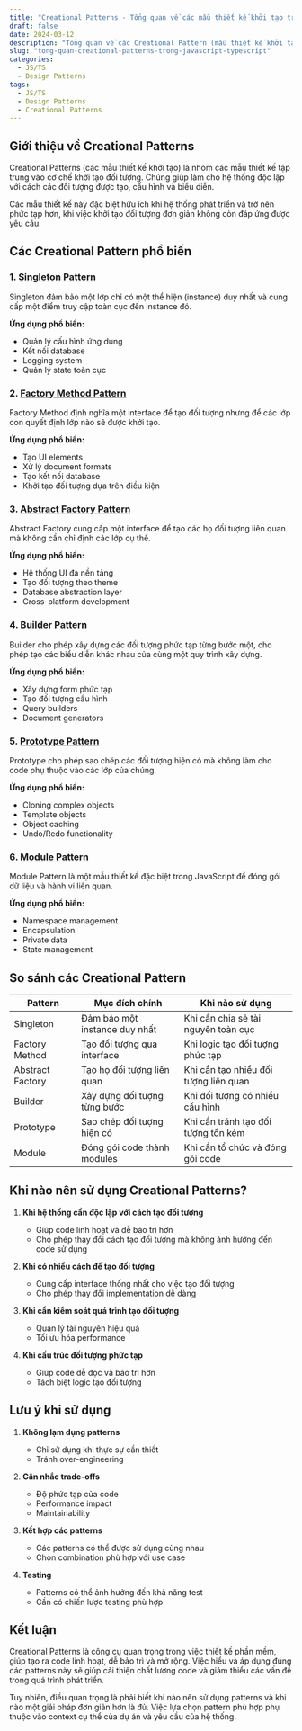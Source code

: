 ```yaml
---
title: "Creational Patterns - Tổng quan về các mẫu thiết kế khởi tạo trong JavaScript/TypeScript"
draft: false
date: 2024-03-12
description: "Tổng quan về các Creational Pattern (mẫu thiết kế khởi tạo) phổ biến trong JavaScript và TypeScript, bao gồm Singleton, Factory Method, Abstract Factory, Builder, Prototype và Module Pattern."
slug: "tong-quan-creational-patterns-trong-javascript-typescript"
categories:
  - JS/TS
  - Design Patterns
tags:
  - JS/TS
  - Design Patterns
  - Creational Patterns
---
```


## Giới thiệu về Creational Patterns

Creational Patterns (các mẫu thiết kế khởi tạo) là nhóm các mẫu thiết kế tập trung vào cơ chế khởi tạo đối tượng. Chúng giúp làm cho hệ thống độc lập với cách các đối tượng được tạo, cấu hình và biểu diễn.

Các mẫu thiết kế này đặc biệt hữu ích khi hệ thống phát triển và trở nên phức tạp hơn, khi việc khởi tạo đối tượng đơn giản không còn đáp ứng được yêu cầu.

## Các Creational Pattern phổ biến

### 1. [Singleton Pattern](/posts/singleton-pattern-trong-javascript-typescript)

Singleton đảm bảo một lớp chỉ có một thể hiện (instance) duy nhất và cung cấp một điểm truy cập toàn cục đến instance đó.

**Ứng dụng phổ biến:**
- Quản lý cấu hình ứng dụng
- Kết nối database
- Logging system
- Quản lý state toàn cục

### 2. [Factory Method Pattern](/posts/factory-method-pattern-trong-javascript-typescript)

Factory Method định nghĩa một interface để tạo đối tượng nhưng để các lớp con quyết định lớp nào sẽ được khởi tạo.

**Ứng dụng phổ biến:**
- Tạo UI elements
- Xử lý document formats
- Tạo kết nối database
- Khởi tạo đối tượng dựa trên điều kiện

### 3. [Abstract Factory Pattern](/posts/abstract-factory-pattern-trong-javascript-typescript)

Abstract Factory cung cấp một interface để tạo các họ đối tượng liên quan mà không cần chỉ định các lớp cụ thể.

**Ứng dụng phổ biến:**
- Hệ thống UI đa nền tảng
- Tạo đối tượng theo theme
- Database abstraction layer
- Cross-platform development

### 4. [Builder Pattern](/posts/builder-pattern-trong-javascript-typescript)

Builder cho phép xây dựng các đối tượng phức tạp từng bước một, cho phép tạo các biểu diễn khác nhau của cùng một quy trình xây dựng.

**Ứng dụng phổ biến:**
- Xây dựng form phức tạp
- Tạo đối tượng cấu hình
- Query builders
- Document generators

### 5. [Prototype Pattern](/posts/prototype-pattern-trong-javascript-typescript)

Prototype cho phép sao chép các đối tượng hiện có mà không làm cho code phụ thuộc vào các lớp của chúng.

**Ứng dụng phổ biến:**
- Cloning complex objects
- Template objects
- Object caching
- Undo/Redo functionality

### 6. [Module Pattern](/posts/module-pattern-trong-javascript-typescript)

Module Pattern là một mẫu thiết kế đặc biệt trong JavaScript để đóng gói dữ liệu và hành vi liên quan.

**Ứng dụng phổ biến:**
- Namespace management
- Encapsulation
- Private data
- State management

## So sánh các Creational Pattern

| Pattern | Mục đích chính | Khi nào sử dụng |
|---------|---------------|-----------------|
| Singleton | Đảm bảo một instance duy nhất | Khi cần chia sẻ tài nguyên toàn cục |
| Factory Method | Tạo đối tượng qua interface | Khi logic tạo đối tượng phức tạp |
| Abstract Factory | Tạo họ đối tượng liên quan | Khi cần tạo nhiều đối tượng liên quan |
| Builder | Xây dựng đối tượng từng bước | Khi đối tượng có nhiều cấu hình |
| Prototype | Sao chép đối tượng hiện có | Khi cần tránh tạo đối tượng tốn kém |
| Module | Đóng gói code thành modules | Khi cần tổ chức và đóng gói code |

## Khi nào nên sử dụng Creational Patterns?

1. **Khi hệ thống cần độc lập với cách tạo đối tượng**
   - Giúp code linh hoạt và dễ bảo trì hơn
   - Cho phép thay đổi cách tạo đối tượng mà không ảnh hưởng đến code sử dụng

2. **Khi có nhiều cách để tạo đối tượng**
   - Cung cấp interface thống nhất cho việc tạo đối tượng
   - Cho phép thay đổi implementation dễ dàng

3. **Khi cần kiểm soát quá trình tạo đối tượng**
   - Quản lý tài nguyên hiệu quả
   - Tối ưu hóa performance

4. **Khi cấu trúc đối tượng phức tạp**
   - Giúp code dễ đọc và bảo trì hơn
   - Tách biệt logic tạo đối tượng

## Lưu ý khi sử dụng

1. **Không lạm dụng patterns**
   - Chỉ sử dụng khi thực sự cần thiết
   - Tránh over-engineering

2. **Cân nhắc trade-offs**
   - Độ phức tạp của code
   - Performance impact
   - Maintainability

3. **Kết hợp các patterns**
   - Các patterns có thể được sử dụng cùng nhau
   - Chọn combination phù hợp với use case

4. **Testing**
   - Patterns có thể ảnh hưởng đến khả năng test
   - Cần có chiến lược testing phù hợp

## Kết luận

Creational Patterns là công cụ quan trọng trong việc thiết kế phần mềm, giúp tạo ra code linh hoạt, dễ bảo trì và mở rộng. Việc hiểu và áp dụng đúng các patterns này sẽ giúp cải thiện chất lượng code và giảm thiểu các vấn đề trong quá trình phát triển.

Tuy nhiên, điều quan trọng là phải biết khi nào nên sử dụng patterns và khi nào một giải pháp đơn giản hơn là đủ. Việc lựa chọn pattern phù hợp phụ thuộc vào context cụ thể của dự án và yêu cầu của hệ thống. 